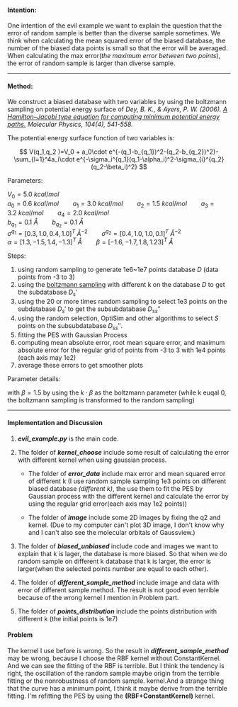 #### Intention:

One intention of the evil example we want to explain the question that the error of random sample is better than the diverse sample sometimes. We think when calculating the mean squared error of the biased database, the number of the biased data points is small so that the error will be averaged. When calculating the max error(*the maximum error between two points*), the error of random sample is larger than diverse sample.

---

#### Method:

We construct a biased database with two variables by using the boltzmann sampling on potential energy surface of *Dey, B. K., & Ayers, P. W. (2006). [A Hamilton–Jacobi type equation for computing minimum potential energy paths.](https://www.tandfonline.com/doi/abs/10.1080/00268970500460390) Molecular Physics, 104(4), 541-558.* 

The potential energy surface function of two variables is:

$$
V(q_1,q_2 )=V_0 + a_0\cdot e^{-(q_1-b_{q_1})^2-(q_2-b_{q_2})^2}-\sum_{l=1}^4a_i\cdot e^{-\sigma_i^{q_1}(q_1-\alpha_i)^2-\sigma_{i}^{q_2}(q_2-\beta_i)^2}
$$

Parameters:  

$V_0 = 5.0 \ kcal/mol$ \
$a_0 = 0.6 \ kcal/mol \qquad a_1 = 3.0 \ kcal/mol \qquad a_2 = 1.5 \ kcal/mol \qquad a_3 = 3.2 \ kcal/mol \qquad a_4 = 2.0 \ kcal/mol$ \
$b_{q_1} = 0.1 \ \mathring{A} \qquad b_{q_2} = 0.1 \ \mathring{A}$ \
$\sigma^{q_1} = [0.3,1.0,0.4,1.0]^T \ \mathring{A}^{-2} \qquad \sigma^{q_2} = [0.4,1.0,1.0,0.1]^T \ \mathring{A}^{-2}$ \
$\alpha = [1.3,-1.5,1.4,-1.3]^T \ \mathring{A} \qquad \beta = [-1.6,-1.7,1.8,1.23]^T \ \mathring{A}$ 

Steps:
1. using random sampling to generate 1e6~1e7 points database $D$ (data points from -3 to 3)
2. using the [boltzmann sampling](https://github.com/theochem/DiverseSelector/issues/144#issuecomment-1714408612) with different k on the database $D$ to get the subdatabase $D_s'$
3. using the 20 or more times random sampling to select 1e3 points on the subdatabase $D_s'$ to get the subsubdatabase $D_{ss}''$ 
4. using the random selection, OptiSim and other algorithms to select $S$ points on the subsubdatabase $D_{ss}''$.
5. fitting the PES with Gaussian Process
6. computing mean absolute error, root mean square error, and maximum absolute error for the regular grid of points from -3 to 3 with 1e4 points (each axis may 1e2)
7. average these errors to get smoother plots 
   
Parameter details:

with $\beta=1.5$ by using the $k\cdot \beta$ as the boltzmann parameter (while k euqal 0, the boltzmann sampling is transformed to the random sampling)

---
#### Implementation and Discussion
1. ***evil_example.py*** is the main code.  
   
2. The folder of ***kernel_choose*** include some result of calculating the error with different kernel when using gaussian process.
   * The folder of ***error_data*** include max error and mean squared error of different k (I use random sample sampling 1e3 points on different biased database *(different k)*, the use them to fit the PES by Gaussian process with the different kernel and calculate the error by using the regular grid error(each axis may 1e2 points))
  
   * The folder of ***image*** include some 2D images by fixing the q2 and kernel. (Due to my computer can't plot 3D image, I don't know why and I can't also see the molecular orbitals of Gaussview.)
  
3. The folder of ***biased_unbiased*** include code and images we want to explain that k is lager, the database is more biased. So that when we do random sample on different k database that k is larger, the error is larger(when the selected points number are equal to each other).

4.  The folder of ***different_sample_method*** include image and data with error of different sample method. The result is not good even terrible because of the wrong kernel I mention in Problem part. 
   
5.  The folder of ***points_distribution*** include the points distribution with different k (the initial points is 1e7) 

#### Problem   
The kernel I use before is wrong. So the result in ***different_sample_method*** may be wrong, because I choose the RBF kernel without ConstantKernel. And we can see the fitting of the RBF is terrible. But I think the tendency is right, the oscillation of the random sample maybe origin from the terrible fitting or the nonrobustness of random sample.  kernel.And a strange thing that the curve has a minimum point, I think it maybe derive from the terrible fitting. I'm refitting the PES by using the **(RBF+ConstantKernel)** kernel.

